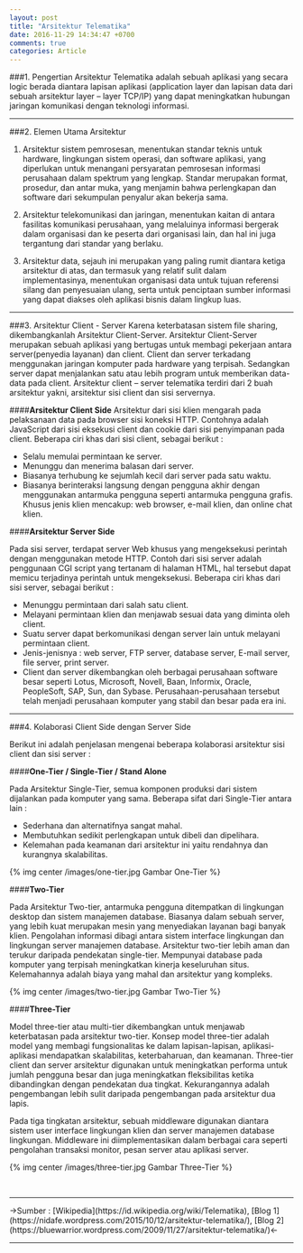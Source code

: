 ```yaml
---
layout: post
title: "Arsitektur Telematika"
date: 2016-11-29 14:34:47 +0700
comments: true
categories: Article
---
```


###1. Pengertian
Arsitektur Telematika adalah sebuah aplikasi yang secara logic berada diantara lapisan aplikasi (application layer dan lapisan data dari sebuah arsitektur layer – layer TCP/IP) yang dapat meningkatkan hubungan jaringan komunikasi dengan teknologi informasi.
<!-- more -->

<hr />

###2. Elemen Utama Arsitektur

1. Arsitektur sistem pemrosesan, menentukan standar teknis untuk hardware, lingkungan sistem operasi, dan software aplikasi, yang diperlukan untuk menangani persyaratan pemrosesan informasi perusahaan dalam spektrum yang lengkap. Standar merupakan format, prosedur, dan antar muka, yang menjamin bahwa perlengkapan dan software dari sekumpulan penyalur akan bekerja sama.

2. Arsitektur telekomunikasi dan jaringan, menentukan kaitan di antara fasilitas komunikasi perusahaan, yang melaluinya informasi bergerak dalam organisasi dan ke peserta dari organisasi lain, dan hal ini juga tergantung dari standar yang berlaku.

3. Arsitektur data, sejauh ini merupakan yang paling rumit diantara ketiga arsitektur di atas, dan termasuk yang relatif sulit dalam implementasinya, menentukan organisasi data untuk tujuan referensi silang dan penyesuaian ulang, serta untuk penciptaan sumber informasi yang dapat diakses oleh aplikasi bisnis dalam lingkup luas.

<hr />

###3. Arsitektur Client - Server
Karena keterbatasan sistem file sharing, dikembangkanlah Arsitektur Client-Server. Arsitektur Client-Server merupakan sebuah aplikasi yang bertugas untuk membagi pekerjaan antara server(penyedia layanan) dan client. Client dan server terkadang menggunakan jaringan komputer pada hardware yang terpisah. Sedangkan server dapat menjalankan satu atau lebih program untuk memberikan data-data pada client. Arsitektur client – server telematika terdiri dari 2 buah arsitektur yakni, arsitektur sisi client dan sisi servernya.

####**Arsitektur Client Side**
Arsitektur dari sisi klien mengarah pada  pelaksanaan data  pada browser sisi koneksi HTTP. Contohnya adalah JavaScript dari sisi eksekusi client dan cookie dari sisi penyimpanan pada client. Beberapa ciri khas dari sisi client, sebagai berikut :

- Selalu memulai permintaan ke server.
- Menunggu dan menerima balasan dari server.
- Biasanya terhubung ke sejumlah kecil dari server pada satu waktu.
- Biasanya berinteraksi langsung dengan pengguna akhir dengan menggunakan antarmuka pengguna seperti antarmuka pengguna grafis. Khusus jenis klien mencakup: web browser, e-mail klien, dan online chat klien.

####**Arsitektur Server Side**

Pada sisi server, terdapat server Web khusus yang mengeksekusi perintah dengan menggunakan metode HTTP. Contoh dari sisi server adalah penggunaan CGI script yang tertanam di halaman HTML, hal tersebut dapat memicu terjadinya perintah untuk mengeksekusi. Beberapa ciri khas dari sisi server, sebagai berikut :

- Menunggu permintaan dari salah satu client.
- Melayani permintaan klien dan menjawab sesuai data yang diminta oleh client.
- Suatu server dapat berkomunikasi dengan server lain untuk melayani permintaan client.
- Jenis-jenisnya : web server, FTP server, database server, E-mail server, file server, print server.
- Client dan server dikembangkan oleh berbagai perusahaan software besar seperti Lotus, Microsoft, Novell, Baan, Informix, Oracle, PeopleSoft, SAP, Sun, dan Sybase. Perusahaan-perusahaan tersebut telah menjadi perusahaan komputer yang stabil dan besar pada era ini.

<hr />

###4. Kolaborasi Client Side dengan Server Side

Berikut ini adalah penjelasan mengenai beberapa kolaborasi arsitektur sisi client dan sisi server :

####**One-Tier / Single-Tier / Stand Alone**

Pada Arsitektur Single-Tier, semua komponen produksi dari sistem dijalankan pada komputer yang sama. Beberapa sifat dari Single-Tier antara lain :

- Sederhana dan alternatifnya sangat mahal.
- Membutuhkan sedikit perlengkapan untuk dibeli dan dipelihara.
- Kelemahan pada keamanan dari arsitektur ini yaitu rendahnya dan kurangnya skalabilitas.

{% img center /images/one-tier.jpg Gambar One-Tier %}

####**Two-Tier**

Pada Arsitektur Two-tier, antarmuka pengguna ditempatkan di lingkungan desktop dan sistem manajemen database. Biasanya dalam sebuah server, yang lebih kuat merupakan mesin yang menyediakan layanan bagi banyak klien. Pengolahan informasi dibagi antara sistem interface lingkungan dan lingkungan server manajemen database. Arsitektur two-tier lebih aman dan terukur daripada pendekatan single-tier. Mempunyai database pada komputer yang terpisah meningkatkan kinerja keseluruhan situs. Kelemahannya adalah biaya yang mahal dan arsitektur yang kompleks.

{% img center /images/two-tier.jpg Gambar Two-Tier %}

####**Three-Tier**

Model three-tier atau multi-tier dikembangkan untuk menjawab keterbatasan pada arsitektur two-tier. Konsep model three-tier adalah model yang membagi fungsionalitas ke dalam lapisan-lapisan, aplikasi-aplikasi mendapatkan skalabilitas, keterbaharuan, dan keamanan. Three-tier client dan server arsitektur digunakan untuk meningkatkan performa untuk jumlah pengguna besar dan juga meningkatkan fleksibilitas ketika dibandingkan dengan pendekatan dua tingkat. Kekurangannya adalah pengembangan lebih sulit daripada pengembangan pada arsitektur dua lapis.

Pada tiga tingkatan arsitektur, sebuah middleware digunakan diantara sistem user interface lingkungan klien dan server manajemen database lingkungan. Middleware ini diimplementasikan dalam berbagai cara seperti pengolahan transaksi monitor, pesan server atau aplikasi server.


{% img center /images/three-tier.jpg Gambar Three-Tier %}

<br/>
<hr />
->Sumber : [Wikipedia](https://id.wikipedia.org/wiki/Telematika), [Blog 1](https://nidafe.wordpress.com/2015/10/12/arsitektur-telematika/), [Blog 2](https://bluewarrior.wordpress.com/2009/11/27/arsitektur-telematika/)<-
<hr />
